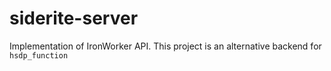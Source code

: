 # siderite-server
Implementation of IronWorker API. This project is an alternative backend for `hsdp_function` 
